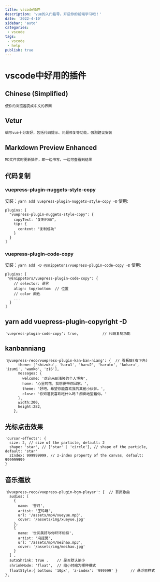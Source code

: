 ```yaml
---
title: vscode插件
description: 'vue的入门指导，开启你的前端学习吧！'
date: '2022-4-10'
sidebar: 'auto'
categories: 
 - vscode
tags: 
 - vscode
 - help
publish: true
---
```


# vscode中好用的插件

## Chinese (Simplified) 
    使你的浏览器变成中文的界面

## Vetur
    编写vue十分友好，包括代码提示、问题修复等功能，强烈建议安装

## Markdown Preview Enhanced
    MD文件实时更新插件，即一边书写，一边可查看到结果

## 代码复制

### vuepress-plugin-nuggets-style-copy
安装：`yarn add vuepress-plugin-nuggets-style-copy -D`
使用:
```
plugins: [
  "vuepress-plugin-nuggets-style-copy": {
    copyText: "复制代码",
    tip: {
      content: "复制成功"
    }
  }
]
```

### vuepress-plugin-code-copy
安装：`yarn add -D @snippetors/vuepress-plugin-code-copy -D`
使用:
```
plugins: [
 "@snippetors/vuepress-plugin-code-copy": {
    // selector: 语言
    align: top/bottom  // 位置
    // color 颜色
    ... 
  }
]
```
## yarn add vuepress-plugin-copyright -D
```
'vuepress-plugin-code-copy': true,           // 代码复制功能
```

## kanbanniang
```
'@vuepress-reco/vuepress-plugin-kan-ban-niang': {  // 看板娘(右下角)
      theme: ['shizuku', 'haru1', 'haru2', 'haruto', 'koharu', 'izumi', 'wanko', 'z16'],
      messages: {
        welcome: '欢迎来到浅笑的个人博客',
        home: '心里的花，我想要带你回家。',
        theme: '好吧，希望你能喜欢我的其他小伙伴。',
        close: '你知道我喜欢吃什么吗？痴痴地望着你。'
      },
      width:200,
      height:282,
    },
```

## 光标点击效果
```
'cursor-effects': {
  size: 2, // size of the particle, default: 2
  shape: 'star', // ['star' | 'circle'], // shape of the particle, default: 'star'
  zIndex: 999999999, // z-index property of the canvas, default: 999999999
}
```

## 音乐播放
```
'@vuepress-reco/vuepress-plugin-bgm-player': {  // 首页歌曲
  audios: [
    {
      name: '雪月',
      artist: '王玲琳',
      url: '/assets/mp4/xueyue.mp3',
      cover: '/assets/img/xueyue.jpg'
    },
    {
      name: '世间美好与你环环相扣',
      artist: '冯提莫',
      url: '/assets/mp4/meihao.mp3',
      cover: '/assets/img/meihao.jpg'
    }
  ] ,
  autoShrink: true ,    // 是否默认缩小
  shrinkMode: 'float',  // 缩小时缩为哪种模式
  floatStyle:{ bottom: '10px', 'z-index': '999999' }      // 悬浮窗样式
},
```
